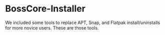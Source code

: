 # BossCore-Installer
We included some tools to replace APT, Snap, and Flatpak install/uninstalls for more novice users. These are those tools.
